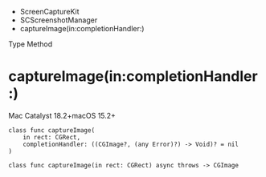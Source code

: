 

- ScreenCaptureKit
- SCScreenshotManager
-  captureImage(in:completionHandler:) 

Type Method

# captureImage(in:completionHandler:)

Mac Catalyst 18.2+macOS 15.2+

``` source
class func captureImage(
    in rect: CGRect,
    completionHandler: ((CGImage?, (any Error)?) -> Void)? = nil
)
```

``` source
class func captureImage(in rect: CGRect) async throws -> CGImage
```

